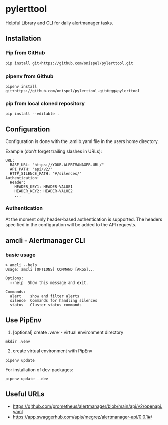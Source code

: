 # pylerttool
Helpful Library and CLI for daily alertmanager tasks.

## Installation
### Pip from GitHub
```
pip install git+https://github.com/onispel/pylerttool.git
```
### pipenv from Github
```
pipenv install git+https://github.com/onispel/pylerttool.git#egg=pylerttool
```
### pip from local cloned repository
```
pip install --editable .
```
## Configuration
Configuration is done with the .amlib.yaml file in the users home directory.

Example (don't forget trailing slashes in URLs):
```
URL:
  BASE_URL: "https://YOUR.ALERTMANAGER.URL/"
  API_PATH: "api/v2/"
  HTTP_SILENCE_PATH: "#/silences/"
Authentication:
  Header:
    HEADER_KEY1: HEADER-VALUE1
    HEADER_KEY2: HEADER-VALUE2
    ...
```

### Authentication
At the moment only header-based authentication is supported. The headers specified in the configuration will be added to the API requests.
## amcli - Alertmanager CLI
### basic usage
```
> amcli --help
Usage: amcli [OPTIONS] COMMAND [ARGS]...

Options:
  --help  Show this message and exit.

Commands:
  alert    show and filter alerts
  silence  Commands for handling silences
  status   Cluster status commands
```
## Use PipEnv
1. [optional] create *.venv* - virtual environment directory
```
mkdir .venv
```
2. create virtual environment with PipEnv
```
pipenv update
```
For installation of dev-packages:
```
pipenv update --dev
```

## Useful URLs
- https://github.com/prometheus/alertmanager/blob/main/api/v2/openapi.yaml
- https://app.swaggerhub.com/apis/megrez/alertmanager-api/0.0.1#/